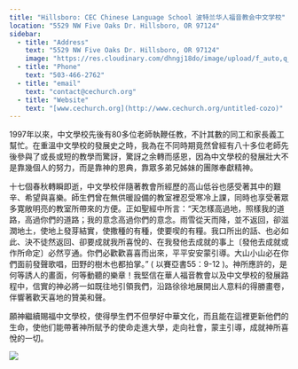 ```yaml
---
title: "Hillsboro: CEC Chinese Language School 波特兰华人福音教会中文学校"
location: "5529 NW Five Oaks Dr. Hillsboro, OR 97124"
sidebar:
  - title: "Address"
    text: "5529 NW Five Oaks Dr. Hillsboro, OR 97124"
    image: "https://res.cloudinary.com/dhngj18do/image/upload/f_auto,q_auto/v1/images/communities/evangelicallogo1"
  - title: "Phone"
    text: "503-466-2762"
  - title: "email"
    text: "contact@cechurch.org"
  - title: "Website"
    text: "[www.cechurch.org](http://www.cechurch.org/untitled-cozo)"
---
```


1997年以來，中文學校先後有80多位老師執鞭任教，不計其數的同工和家長義工幫忙。在重溫中文學校的發展史之時，我為在不同時期竟然曾經有八十多位老師先後參與了或長或短的教學而驚訝，驚訝之余轉而感恩，因為中文學校的發展壯大不是靠幾個人的努力，而是靠神的恩典，靠眾多弟兄姊妹的團隊奉獻精神。

十七個春秋轉瞬即逝，中文學校伴隨著教會所經歷的高山低谷也感受著其中的艱辛、希望與喜樂。師生們曾在無供暖設備的教室裡忍受寒冷上課，同時也享受著眾多寛敞明亮的教室所帶來的方便。正如聖經中所言：“天怎樣高過地，照樣我的道路，高過你們的道路；我的意念高過你們的意念。雨雪從天而降，並不返回，卻滋潤地土，使地上發芽結實，使撒種的有種，使要喫的有糧。我口所出的話、也必如此、決不徒然返回、卻要成就我所喜悅的、在我發他去成就的事上〔發他去成就或作所命定〕必然亨通。你們必歡歡喜喜而出來，平平安安蒙引導。大山小山必在你們面前發聲歌唱，田野的樹木也都拍掌。” ( 以賽亞書55：9-12 )。神所應許的，是何等誘人的畫面，何等動聽的樂章！我堅信在華人福音教會以及中文學校的發展路程中，信實的神必將一如既往地引領我們，沿路徐徐地展開出人意料的得勝畫卷，伴響著歡天喜地的贊美和聲。

願神繼續賜福中文學校，使得學生們不但學好中華文化，而且能在這裡更新他們的生命，使他们能帶著神所賦予的使命走進大學，走向社會，蒙主引導，成就神所喜悅的一切。

![](https://res.cloudinary.com/dhngj18do/image/upload/f_auto,q_auto/v1/images/activities/evangelicalpic_ycclx3ugfmbcbdd0e6so)
